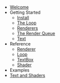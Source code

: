- [Welcome](README.md)
- Getting Started
  - [Install](installing.md)
  - [The Loop](loop.md)
  - [Renderers](renderers.md)
  - [The Render Queue](render-queue.md)
  - [Text](text.md)
- Reference
  - [Renderer](reference/renderer.md)
  - [Loop](reference/loop.md)
  - [TextBox](reference/text-box.md)
  - [Shader](reference/shader.md)
- Examples
 - [Text and Shaders](ex1.md)
